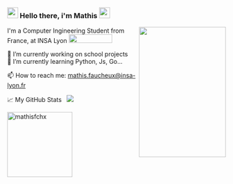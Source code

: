 ### <img src="https://media.giphy.com/media/hvRJCLFzcasrR4ia7z/giphy.gif" width="25px"> Hello there, i'm Mathis <img src="https://media.giphy.com/media/hvRJCLFzcasrR4ia7z/giphy.gif" width="25px"> 

  <img align="right" src="https://media.giphy.com/media/LPZMkVxnXERA5h8BVJ/giphy.gif" width="200" height="300">
  
I'm a Computer Ingineering Student from France, at INSA Lyon [<img src="https://www.insa-lyon.fr/sites/www.insa-lyon.fr/files/logo-blanc.png" width="100" height="20">](https://www.insa-lyon.fr)
  
🔭 I’m currently working on school projects  
🌱 I’m currently learning Python, Js, Go...  

📫 How to reach me: mathis.faucheux@insa-lyon.fr  

<!---
 **Languages and Tools:**  
-->

📈 My GitHub Stats &nbsp; ![](https://visitor-badge.glitch.me/badge?page_id=mathisfchx.mathisfchx)

<p align="left"> <img src="https://github-readme-stats.vercel.app/api?username=mathisfchx&show_icons=true&theme=gotham" alt="mathisfchx" widht="500" height="150"/>
